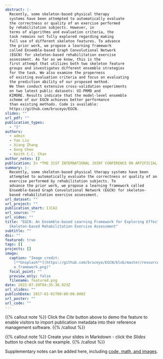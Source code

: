 ```yaml
---
abstract: |-
  Recently, some skeleton-based physical therapy
  systems have been attempted to automatically evaluate
  the correctness or quality of an exercise performed
  by rehabilitation subjects. However, in
  terms of algorithms and evaluation criteria, the
  task remains not fully explored regarding making
  full use of different skeleton features. To advance
  the prior work, we propose a learning framework
  called Ensemble-based Graph Convolutional Network
  (EGCN) for skeleton-based rehabilitation exercise
  assessment. As far as we know, this is the
  first attempt that utilizes both two skeleton feature
  groups and investigates different ensemble strategies
  for the task. We also examine the properness
  of existing evaluation criteria and focus on evaluating
  the prediction ability of our proposed method.
  We then conduct extensive cross-validation experiments
  on two latest public datasets: UI-PRMD and
  KIMORE. Results indicate that the model-level ensemble
  scheme of our EGCN achieves better performance
  than existing methods. Code is available:
  https://github.com/bruceyo/EGCN.
slides: ""
url_pdf: ""
publication_types:
  - "1"
authors:
  - admin
  - Yan Liu
  - Xiang Zhang
  - Gong Chen
  - Keith C.C. Chan
author_notes: []
publication: In *THE 31ST INTERNATIONAL JOINT CONFERENCE ON ARTIFICIAL INTELLIGENCE*
summary: |-
  Recently, some skeleton-based physical therapy systems have been
  attempted to automatically evaluate the correctness or quality of an
  exercise performed by rehabilitation subjects. To
  advance the prior work, we propose a learning framework called
  Ensemble-based Graph Convolutional Network (EGCN) for skeleton-
  based rehabilitation exercise assessment.
url_dataset: ""
url_project: ""
publication_short: IJCAI
url_source: ""
url_video: ""
title: "EGCN: An Ensemble-based Learning Framework for Exploring Effective
  Skeleton-based Rehabilitation Exercise Assessment"
subtitle: ""
doi: ""
featured: true
tags: []
projects: []
image:
  caption: "Image credit:
    [**Unsplash**](https://github.com/bruceyo/EGCN/blob/master/resource/ensembl\
    e_framework.png)"
  focal_point: ""
  preview_only: false
  filename: featured.png
date: 2022-07-20T04:35:38.923Z
url_slides: ""
publishDate: 2017-01-01T00:00:00.000Z
url_poster: ""
url_code: ""
---
```


{{% callout note %}}
Click the _Cite_ button above to demo the feature to enable visitors to import publication metadata into their reference management software.
{{% /callout %}}

{{% callout note %}}
Create your slides in Markdown - click the _Slides_ button to check out the example.
{{% /callout %}}

Supplementary notes can be added here, including [code, math, and images](https://wowchemy.com/docs/writing-markdown-latex/).
